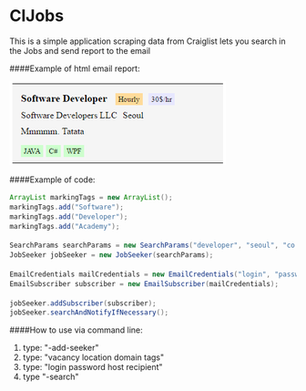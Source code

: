 # ClJobs

This is a simple application scraping data from Craiglist lets you search in the Jobs and send report to the email

####Example of html email report:

![Alt text](/example_email_report.PNG?raw=true "Example of email report")

####Example of code:
    
```java
ArrayList markingTags = new ArrayList();
markingTags.add("Software");
markingTags.add("Developer");
markingTags.add("Academy");

SearchParams searchParams = new SearchParams("developer", "seoul", "co.kr", markingTags);
JobSeeker jobSeeker = new JobSeeker(searchParams);

EmailCredentials mailCredentials = new EmailCredentials("login", "password", "smtp.email.com", "recipient");
EmailSubscriber subscriber = new EmailSubscriber(mailCredentials);

jobSeeker.addSubscriber(subscriber);
jobSeeker.searchAndNotifyIfNecessary();
```
####How to use via command line:
 1. type: "-add-seeker"
 2. type: "vacancy location domain tags"
 3. type: "login password host recipient"
 2. type "-search"
 
